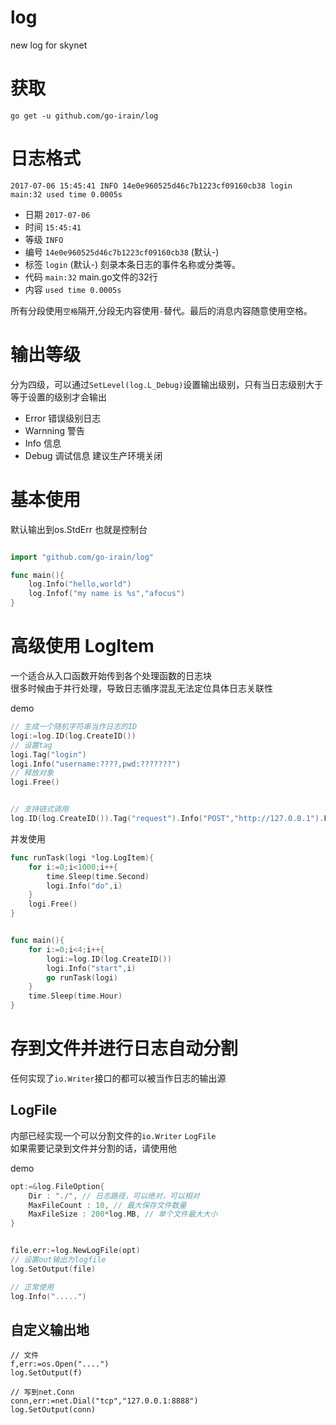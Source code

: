 # log
new log for skynet


# 获取

`go get -u github.com/go-irain/log`


# 日志格式

`2017-07-06 15:45:41 INFO 14e0e960525d46c7b1223cf09160cb38 login main:32 used time 0.0005s`

* 日期 `2017-07-06`
* 时间 `15:45:41`
* 等级 `INFO`
* 编号 `14e0e960525d46c7b1223cf09160cb38` (默认-)
* 标签 `login` (默认-) 刻录本条日志的事件名称或分类等。
* 代码 `main:32` main.go文件的32行
* 内容 `used time 0.0005s`

所有分段使用`空格`隔开,分段无内容使用`-`替代。最后的消息内容随意使用空格。


# 输出等级

分为四级，可以通过`SetLevel(log.L_Debug)`设置输出级别，只有当日志级别大于等于设置的级别才会输出

* Error 错误级别日志
* Warnning 警告
* Info 信息
* Debug 调试信息 建议生产环境关闭

# 基本使用

默认输出到os.StdErr 也就是控制台
```go

import "github.com/go-irain/log"

func main(){
    log.Info("hello,world")
    log.Infof("my name is %s","afocus")
}

```



# 高级使用 LogItem
一个适合从入口函数开始传到各个处理函数的日志块  
很多时候由于并行处理，导致日志循序混乱无法定位具体日志关联性

demo
```go
// 生成一个随机字符串当作日志的ID
logi:=log.ID(log.CreateID())
// 设置tag
logi.Tag("login")
logi.Info("username:????,pwd:???????")
// 释放对象
logi.Free()


// 支持链式调用
log.ID(log.CreateID()).Tag("request").Info("POST","http://127.0.0.1").Free()
```

并发使用
```go
func runTask(logi *log.LogItem){
    for i:=0;i<1000;i++{
        time.Sleep(time.Second)
        logi.Info("do",i)
    }
    logi.Free()
}


func main(){
    for i:=0;i<4;i++{
        logi:=log.ID(log.CreateID())
        logi.Info("start",i)
        go runTask(logi)
    }
    time.Sleep(time.Hour)
}

```


# 存到文件并进行日志自动分割

任何实现了`io.Writer`接口的都可以被当作日志的输出源  


## LogFile
内部已经实现一个可以分割文件的`io.Writer` `LogFile`  
如果需要记录到文件并分割的话，请使用他

demo
```go
opt:=&log.FileOption{
    Dir : "./", // 日志路径，可以绝对，可以相对
    MaxFileCount : 10, // 最大保存文件数量
    MaxFileSize : 200*log.MB, // 单个文件最大大小
}


file,err:=log.NewLogFile(opt)
// 设置out输出为logfile
log.SetOutput(file)

// 正常使用
log.Info(".....")
```

## 自定义输出地

```
// 文件
f,err:=os.Open("....")
log.SetOutput(f)

// 写到net.Conn
conn,err:=net.Dial("tcp","127.0.0.1:8888")
log.SetOutput(conn)
```


